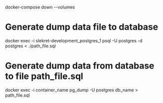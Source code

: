 docker-compose down --volumes

# Generate dump data file to database

docker exec -i slekret-development_postgres_1 psql -U postgres -d postgres < ./path_file.sql

# Generate dump data from database to file path_file.sql

docker exec -i container_name pg_dump -U postgres db_name > path_file.sql

